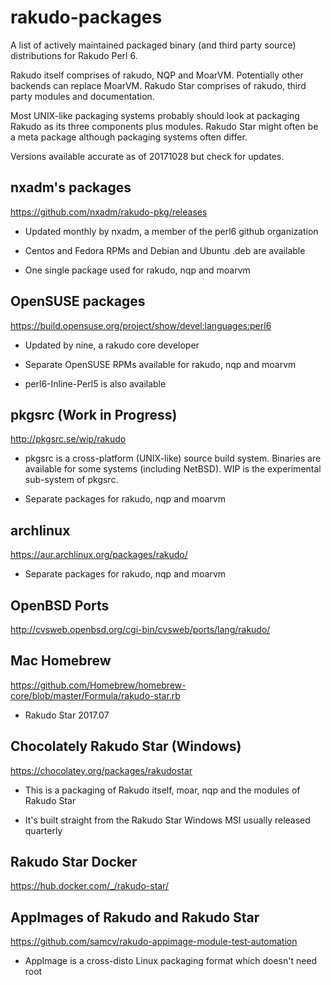 # rakudo-packages

A list of actively maintained packaged binary (and third party source)
distributions for Rakudo Perl 6. 

Rakudo itself comprises of rakudo, NQP and MoarVM. Potentially other backends
can replace MoarVM.  Rakudo Star comprises of rakudo, third party modules and
documentation.

Most UNIX-like packaging systems probably should look at packaging Rakudo as
its three components plus modules.  Rakudo Star might often be a meta package
although packaging systems often differ.

Versions available accurate as of 20171028 but check for updates.

## nxadm's packages

<https://github.com/nxadm/rakudo-pkg/releases>

* Updated monthly by nxadm, a member of the perl6 github organization

* Centos and Fedora RPMs and Debian and Ubuntu .deb are available

* One single package used for rakudo, nqp and moarvm

## OpenSUSE packages

<https://build.opensuse.org/project/show/devel:languages:perl6>

* Updated by nine, a rakudo core developer

* Separate OpenSUSE RPMs available for rakudo, nqp and moarvm

* perl6-Inline-Perl5 is also available

## pkgsrc (Work in Progress)

<http://pkgsrc.se/wip/rakudo>

* pkgsrc is a cross-platform (UNIX-like) source build system. Binaries are
  available for some systems (including NetBSD). WIP is the experimental
  sub-system of pkgsrc.

* Separate packages for rakudo, nqp and moarvm

## archlinux

<https://aur.archlinux.org/packages/rakudo/>

* Separate packages for rakudo, nqp and moarvm

## OpenBSD Ports

<http://cvsweb.openbsd.org/cgi-bin/cvsweb/ports/lang/rakudo/>

## Mac Homebrew

<https://github.com/Homebrew/homebrew-core/blob/master/Formula/rakudo-star.rb>

* Rakudo Star 2017.07

## Chocolately Rakudo Star (Windows)

<https://chocolatey.org/packages/rakudostar>

* This is a packaging of Rakudo itself, moar, nqp and the modules of Rakudo Star

* It's built straight from the Rakudo Star Windows MSI usually released quarterly

## Rakudo Star Docker

<https://hub.docker.com/_/rakudo-star/>

## AppImages of Rakudo and Rakudo Star

<https://github.com/samcv/rakudo-appimage-module-test-automation>

* AppImage is a cross-disto Linux packaging format which doesn't need root
